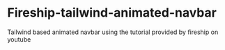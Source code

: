 # Fireship-tailwind-animated-navbar
Tailwind based animated navbar using the tutorial provided by fireship on youtube

